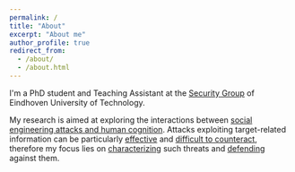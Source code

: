 ```yaml
---
permalink: /
title: "About"
excerpt: "About me"
author_profile: true
redirect_from: 
  - /about/
  - /about.html
---
```


I'm a PhD student and Teaching Assistant at the [Security Group](https://security1.win.tue.nl) of Eindhoven University of Technology.

My research is aimed at exploring the interactions between [social engineering attacks and human cognition](). Attacks exploiting target-related information can be particularly [effective]() and [difficult to counteract](), therefore my focus lies on [characterizing]() such threats and [defending]() against them. 

